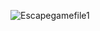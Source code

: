 ![Escapegamefile1](https://github.com/Lansarbac2020/ndp-project/assets/127045164/7a767927-75b9-45c7-a3c4-bc9fea96f9c1)
